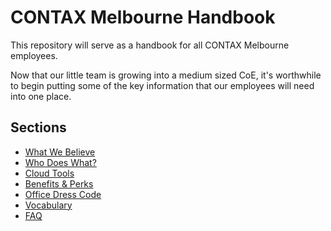 # CONTAX Melbourne Handbook
This repository will serve as a handbook for all CONTAX Melbourne employees.

Now that our little team is growing into a medium sized CoE, it's worthwhile to begin putting some of the key information that our employees will need into one place.

## Sections
* [What We Believe](what-we-believe.md)
* [Who Does What?](orgchart.md)
* [Cloud Tools](cloud-tools.md)
* [Benefits & Perks](benefits-and-perks.md)
* [Office Dress Code](dress-code.md)
* [Vocabulary](vocabulary.md)
* [FAQ](faq.md)
